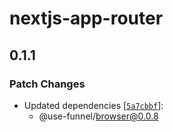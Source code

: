 # nextjs-app-router

## 0.1.1

### Patch Changes

- Updated dependencies [[`5a7cbbf`](https://github.com/toss/use-funnel/commit/5a7cbbff6c06eb66bf26e7a6ccbe2acc664f4f37)]:
  - @use-funnel/browser@0.0.8
